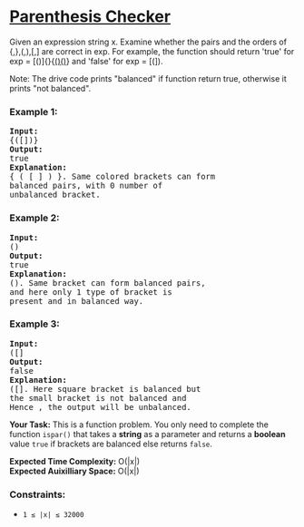 # [Parenthesis Checker](https://www.geeksforgeeks.org/problems/parenthesis-checker2744/1)

Given an expression string x. Examine whether the pairs and the orders of {,},(,),[,] are correct in exp.
For example, the function should return 'true' for exp = [()]{}{[()()]()} and 'false' for exp = [(]).

Note: The drive code prints "balanced" if function return true, otherwise it prints "not balanced".

### **Example 1:**
<pre>
<strong>Input:</strong>
{([])}
<strong>Output:</strong> 
true
<strong>Explanation:</strong> 
{ ( [ ] ) }. Same colored brackets can form 
balanced pairs, with 0 number of 
unbalanced bracket.
</pre>
### **Example 2:**
<pre>
<strong>Input:</strong> 
()
<strong>Output:</strong> 
true
<strong>Explanation:</strong> 
(). Same bracket can form balanced pairs, 
and here only 1 type of bracket is 
present and in balanced way.
</pre>
### **Example 3:**
<pre>
<strong>Input:</strong> 
([]
<strong>Output:</strong> 
false
<strong>Explanation:</strong> 
([]. Here square bracket is balanced but 
the small bracket is not balanced and 
Hence , the output will be unbalanced.
</pre>
<strong>Your Task:</strong>
This is a function problem. You only need to complete the function <code>ispar()</code> that takes a <strong>string</strong> as a parameter and returns a 
<strong>boolean</strong> value <code>true</code> if brackets are balanced else returns <code>false</code>.

<strong>Expected Time Complexity:</strong> O(|x|) <br />
<strong>Expected Auixilliary Space:</strong> O(|x|)

### **Constraints:**
- <code>1 ≤ |x| ≤ 32000</code>
